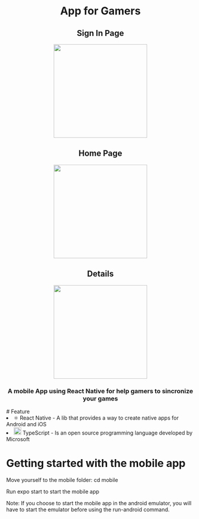 <div align = center >
  <h1>App for Gamers</h1>
  <h2>Sign In Page</h2>
  <img src="https://user-images.githubusercontent.com/69490077/139316210-50951f5a-d14a-4f3f-a104-fe03ce1a5765.jpg" width="250px"/>
  <h2>Home Page</h2>
 <img src="https://user-images.githubusercontent.com/69490077/139504444-abc9117b-0214-4358-808c-290cf716534c.jpg" width="250px"/>
  <h2>Details</h2>
 <img src="https://user-images.githubusercontent.com/69490077/139504443-cd756c5d-0fed-405a-9835-0c760569cad3.jpg" width="250px"/>
  <h3>A mobile App using React Native for help gamers to sincronize your games</h3>
</div>
# Feature

<li>
⚛️ React Native - A lib that provides a way to create native apps for Android and iOS
</li>
<li>
<img src="https://i.ibb.co/PZ2XZgr/ts.png" width="20"/> TypeScript - Is an open source programming language developed by Microsoft
</li>


# Getting started with the mobile app
<p>Move yourself to the mobile folder: cd mobile</p>
<p>Run expo start to start the mobile app</p>

Note: If you choose to start the mobile app in the android emulator, you will have to start the emulator before using the run-android command.
